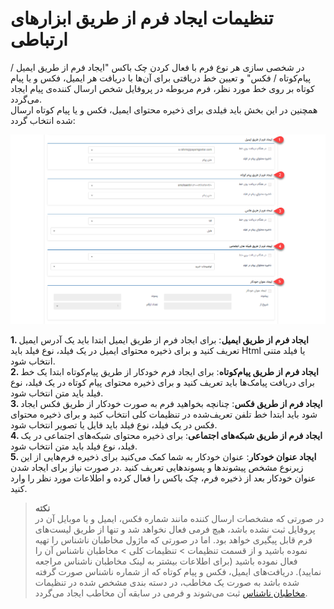 # تنظیمات ایجاد فرم از طریق ابزارهای ارتباطی

در شخصی سازی هر نوع فرم با فعال کردن چک باکس "ایجاد فرم از طریق ایمیل / پیام‌کوتاه / فکس" و تعیین خط دریافتی برای آن‌ها با دریافت هر ایمیل، فکس و یا پیام کوتاه بر روی خط مورد نظر،  فرم مربوطه در پروفایل شخص ارسال کننده‌ی پیام ایجاد می‌گردد.<br>
همچنین در این بخش باید فیلدی برای ذخیره محتوای ایمیل، فکس و یا پیام کوتاه ارسال شده انتخاب گردد:<br>

![تنظیمات یجاد فرم به صورت خودکار](./Images/setting-form-creation-by-massage-2.8.4.png)

**1. ایجاد فرم از طریق ایمیل**: برای ایجاد فرم از طریق ایمیل ابتدا باید یک آدرس ایمیل تعریف کنید و
برای ذخیره محتوای ایمیل در یک فیلد، نوع فیلد باید Html یا فیلد متنی انتخاب شود.<br>
**2. ایجاد فرم از طریق پیام‌کوتاه**: برای ایجاد فرم خودکار از طریق پیام‌کوتاه ابتدا یک خط برای دریافت پیامک‌ها باید تعریف کنید و برای ذخیره محتوای پیام کوتاه در یک فیلد، نوع فیلد باید متن انتخاب شود.<br>
**3. ایجاد فرم از طریق فکس**: چنانچه بخواهید فرم به صورت خودکار از طریق فکس ایجاد شود باید ابتدا خط تلفن تعریف‌شده در تنظیمات کلی انتخاب کنید و برای ذخیره محتوای فکس در یک فیلد، نوع فیلد باید فایل یا تصویر انتخاب شود.<br>
**4. ایجاد فرم از طریق شبکه‌های اجتماعی**: برای ذخیره محتوای شبکه‌های اجتماعی در یک فیلد، نوع فیلد باید متن انتخاب شود.<br>
**5. ایجاد عنوان خودکار**: عنوان خودکار به شما کمک می‌کنید برای ذخیره فرم‌هایی از این زیرنوع مشخص پیشوندها و پسوندهایی تعریف کنید .در صورت نیاز برای ایجاد شدن عنوان خودکار بعد از ذخیره فرم، چک باکس را فعال کرده و اطلاعات مورد نظر را وارد کنید.<br> 

> **نکته**<br>
در صورتی که مشخصات ارسال کننده مانند شماره فکس، ایمیل و یا موبایل آن در پروفایل ثبت نشده باشد، هیچ فرمی فعال نخواهد شد و تنها از طریق لیست‌های فرم قابل پیگیری خواهد بود. اما در صورتی که ماژول مخاطبان ناشناس را تهیه نموده باشید و از قسمت تنظیمات > تنظیمات کلی > مخاطبان ناشناس آن را فعال نموده باشید (برای اطلاعات بیشتر به لینک مخاطبان ناشناس  مراجعه نمایید). دریافت‌های ایمیل، فکس و پیام کوتاه که از شماره ناشناس صورت گرفته شده باشد به صورت یک مخاطب، در دسته بندی مشخص شده در تنظیمات [مخاطبان ناشناس](https://github.com/1stco/PayamGostarDocs/blob/master/Help/Settings/General-settings/Anonymous-audience/Anonymous-audience.md) ثبت می‌شوند و فرمی در سابقه آن مخاطب ایجاد می‌گردد.




